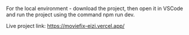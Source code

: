 For the local environment - download the project, then open it in VSCode and run the project using the command npm run dev.

Live project link: https://moviefix-eizi.vercel.app/
